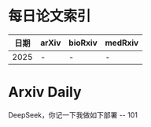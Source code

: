 # 每日论文索引

| 日期 | arXiv | bioRxiv | medRxiv |
|------|-------|---------|---------|
| 2025 | - | - | - |






















































































































































































































































































































































































































































# Arxiv Daily


DeepSeek，你记一下我做如下部署 -- 101
